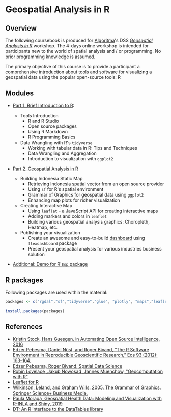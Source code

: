 # Geospatial Analysis in R

## Overview

The following coursebook is produced for [Algoritma](https://algorit.ma/)'s DSS [*Geospatial Analysis in R*](https://algorit.ma/ds-course/building-interactive-mapping-for-geospatial-analysis-in-r/) workshop. The 4-days online workshop is intended for participants new to the world of spatial analysis and / or programming. No prior programming knowledge is assumed.

 The primary objective of this course is to provide a participant a comprehensive introduction about tools and software for visualizing a geospatial data using the popular open-source tools: R

## Modules

- [Part 1. Brief Introduction to R](introduction.Rmd):
    * Tools Introduction
        + R and R Studio  
        + Open source packages  
        + Using R Markdown  
        + R Programming Basics  
    * Data Wrangling with R's `tidyverse`
        + Working with tabular data in R: Tips and Techniques 
        + Data Wrangling and Aggregation
        + Introduction to visualization with `ggplot2`

- [Part 2. Geospatial Analysis in R](main-course.Rmd)
    * Building Indonesia Static Map
        - Retrieving Indonesia spatial vector from an open source provider
        - Using `sf` for R's spatial environment
        - Grammar of Graphics for geospatial data using `ggplot2`
        - Enhancing map plots for richer visualization 
    * Creating Interactive Map
        - Using `leaflet` - a JavaScript API for creating interactive maps
        - Adding markers and colors in `leaflet`
        - Building various geospatial analysis graphics: Choropleth, Heatmap, etc.
    * Publishing your visualization
        - Create an awesome and easy-to-build [dashboard](dashboard-geo.Rmd) using `flexdashboard` package
        - Present your geospatial analysis for various industries business solution

- [Additional: Demo for R's`sp` package](sp-example.Rmd)

## R packages

Following packages are used within the material:

```r
packages <- c("rgdal","sf","tidyverse","glue", "plotly", "maps","leaflet","leaflet.extras", "tmap", "flexdashboard","DT")

install.packages(packages)
```

## References

- [Kristin Stock, Hans Guesgen, in Automating Open Source Intelligence, 2016](https://www.elsevier.com/books/T/A/9780128029169)
- [Edzer Pebesma, Daniel Nüst, and Roger Bivand, “The R Software Environment in Reproducible Geoscientific Research,” Eos 93 (2012): 163–164.](https://agupubs.onlinelibrary.wiley.com/doi/abs/10.1029/2012EO160003)  
- [Edzer Pebesma, Roger Bivand, Spatial Data Science](https://keen-swartz-3146c4.netlify.app/)
- [Robin Lovelace, Jakub Nowosad, Jannes Muenchow, "Geocomputation with R"](https://geocompr.robinlovelace.net/spatial-class.html)
- [Leaflet for R](https://rstudio.github.io/leaflet/)
- [Wilkinson, Leland, and Graham Wills. 2005. The Grammar of Graphics. Springer Science+ Business Media.](https://www.springer.com/de/book/9780387245447)
- [Paula Moraga, Geospatial Health Data: Modeling and Visualization with R-INLA and Shiny, 2019](https://www.paulamoraga.com/book-geospatial/index.html)
- [DT: An R interface to the DataTables library](https://rstudio.github.io/DT/)


